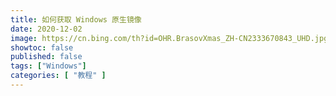 ```yaml
---
title: 如何获取 Windows 原生镜像
date: 2020-12-02
image: https://cn.bing.com/th?id=OHR.BrasovXmas_ZH-CN2333670843_UHD.jpg
showtoc: false 
published: false
tags: ["Windows"]
categories: [ "教程" ]
---
```


<!--more-->


